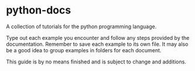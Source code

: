 # python-docs
A collection of tutorials for the python programming language.

Type out each example you encounter and follow any steps provided by the documentation. Remember to save each example to its own file. It may also be a good idea to group examples in folders for each document.

This guide is by no means finished and is subject to change and additions.
